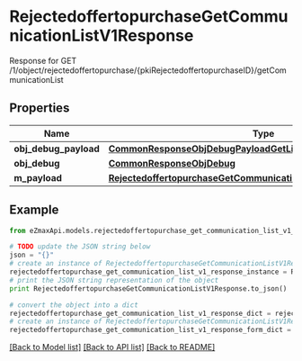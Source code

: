 # RejectedoffertopurchaseGetCommunicationListV1Response

Response for GET /1/object/rejectedoffertopurchase/{pkiRejectedoffertopurchaseID}/getCommunicationList

## Properties
Name | Type | Description | Notes
------------ | ------------- | ------------- | -------------
**obj_debug_payload** | [**CommonResponseObjDebugPayloadGetList**](CommonResponseObjDebugPayloadGetList.md) |  | 
**obj_debug** | [**CommonResponseObjDebug**](CommonResponseObjDebug.md) |  | [optional] 
**m_payload** | [**RejectedoffertopurchaseGetCommunicationListV1ResponseMPayload**](RejectedoffertopurchaseGetCommunicationListV1ResponseMPayload.md) |  | 

## Example

```python
from eZmaxApi.models.rejectedoffertopurchase_get_communication_list_v1_response import RejectedoffertopurchaseGetCommunicationListV1Response

# TODO update the JSON string below
json = "{}"
# create an instance of RejectedoffertopurchaseGetCommunicationListV1Response from a JSON string
rejectedoffertopurchase_get_communication_list_v1_response_instance = RejectedoffertopurchaseGetCommunicationListV1Response.from_json(json)
# print the JSON string representation of the object
print RejectedoffertopurchaseGetCommunicationListV1Response.to_json()

# convert the object into a dict
rejectedoffertopurchase_get_communication_list_v1_response_dict = rejectedoffertopurchase_get_communication_list_v1_response_instance.to_dict()
# create an instance of RejectedoffertopurchaseGetCommunicationListV1Response from a dict
rejectedoffertopurchase_get_communication_list_v1_response_form_dict = rejectedoffertopurchase_get_communication_list_v1_response.from_dict(rejectedoffertopurchase_get_communication_list_v1_response_dict)
```
[[Back to Model list]](../README.md#documentation-for-models) [[Back to API list]](../README.md#documentation-for-api-endpoints) [[Back to README]](../README.md)


